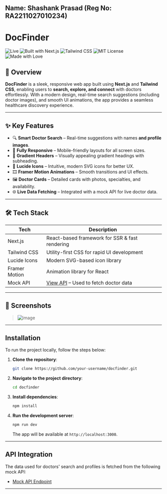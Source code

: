 ## Name: Shashank Prasad (Reg No: RA2211027010234)

# DocFinder

![Live](https://img.shields.io/badge/Live-Status-brightgreen) ![Built with Next.js](https://img.shields.io/badge/Built%20with-Next.js-black) ![Tailwind CSS](https://img.shields.io/badge/Built%20with-Tailwind%20CSS-blue) ![MIT License](https://img.shields.io/badge/License-MIT-blue) ![Made with Love](https://img.shields.io/badge/Made%20with-Love-red)

## 🌟 Overview

**DocFinder** is a sleek, responsive web app built using **Next.js** and **Tailwind CSS**, enabling users to **search, explore, and connect** with doctors effortlessly. With a modern design, real-time search suggestions (including doctor images), and smooth UI animations, the app provides a seamless healthcare discovery experience.

---

## ✨ Key Features

- 🔍 **Smart Doctor Search** – Real-time suggestions with names **and profile images**.
- 📱 **Fully Responsive** – Mobile-friendly layouts for all screen sizes.
- 🎨 **Gradient Headers** – Visually appealing gradient headings with subheading.
- 💬 **Lucide Icons** – Intuitive, modern SVG icons for better UX.
- 🎞️ **Framer Motion Animations** – Smooth transitions and UI effects.
- 🖼️ **Doctor Cards** – Detailed cards with photos, specialties, and availability.
- 🌐 **Live Data Fetching** – Integrated with a mock API for live doctor data.

---

## 🛠 Tech Stack

| Tech         | Description                                      |
|--------------|--------------------------------------------------|
| Next.js      | React-based framework for SSR & fast rendering   |
| Tailwind CSS | Utility-first CSS for rapid UI development       |
| Lucide Icons | Modern SVG-based icon library                    |
| Framer Motion| Animation library for React                      |
| Mock API     | [View API](https://srijandubey.github.io/campus-api-mock/SRM-C1-25.json) – Used to fetch doctor data |

---
## 📸 Screenshots

> ![image](https://github.com/user-attachments/assets/799ed4e1-502b-4da5-9e4a-593f1792b0de)
---
## Installation

To run the project locally, follow the steps below:

1. **Clone the repository**:

   ```bash
   git clone https://github.com/your-username/docfinder.git
   ```

2. **Navigate to the project directory**:

   ```bash
   cd docfinder
   ```

3. **Install dependencies**:

   ```bash
   npm install
   ```

4. **Run the development server**:

   ```bash
   npm run dev
   ```

   The app will be available at `http://localhost:3000`.

---

## API Integration

The data used for doctors' search and profiles is fetched from the following mock API:

- [Mock API Endpoint](https://srijandubey.github.io/campus-api-mock/SRM-C1-25.json)

---

